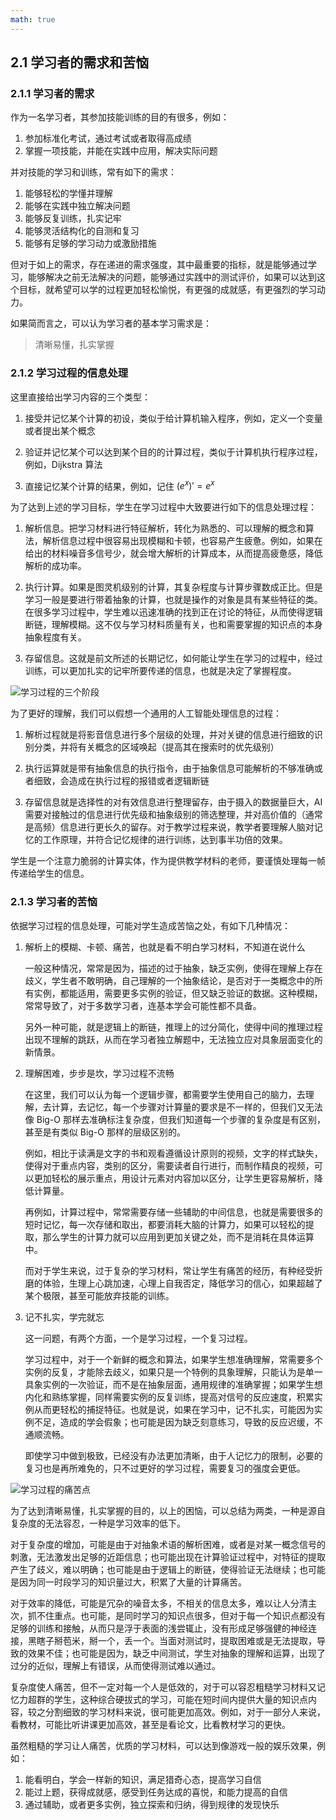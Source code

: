 ```yaml
---
math: true
---
```


## 2.1 学习者的需求和苦恼

### 2.1.1 学习者的需求

作为一名学习者，其参加技能训练的目的有很多，例如：

1. 参加标准化考试，通过考试或者取得高成绩
1. 掌握一项技能，并能在实践中应用，解决实际问题

并对技能的学习和训练，常有如下的需求：

1. 能够轻松的学懂并理解
1. 能够在实践中独立解决问题
1. 能够反复训练，扎实记牢
1. 能够灵活结构化的自测和复习
1. 能够有足够的学习动力或激励措施

但对于如上的需求，存在递进的需求强度，其中最重要的指标，就是能够通过学习，能够解决之前无法解决的问题，能够通过实践中的测试评价，如果可以达到这个目标，就希望可以学的过程更加轻松愉悦，有更强的成就感，有更强烈的学习动力。

如果简而言之，可以认为学习者的基本学习需求是：

> 清晰易懂，扎实掌握

### 2.1.2 学习过程的信息处理

这里直接给出学习内容的三个类型：

1. 接受并记忆某个计算的初设，类似于给计算机输入程序，例如，定义一个变量或者提出某个概念

1. 验证并记忆某个可以达到某个目的的计算过程，类似于计算机执行程序过程，例如，Dijkstra 算法

1. 直接记忆某个计算的结果，例如，记住 $(e^x)' = e^x$

为了达到上述的学习目标，学生在学习过程中大致要进行如下的信息处理过程：

1. 解析信息。把学习材料进行特征解析，转化为熟悉的、可以理解的概念和算法，解析信息过程中很容易出现模糊和卡顿，也容易产生疲惫。例如，如果在给出的材料噪音多信号少，就会增大解析的计算成本，从而提高疲惫感，降低解析的成功率。

1. 执行计算。如果是图灵机级别的计算，其复杂程度与计算步骤数成正比。但是学习一般是要进行带着抽象的计算，也就是操作的对象是具有某些特征的类。在很多学习过程中，学生难以迅速准确的找到正在讨论的特征，从而使得逻辑断链，理解模糊。这不仅与学习材料质量有关，也和需要掌握的知识点的本身抽象程度有关。

1. 存留信息。这就是前文所述的长期记忆，如何能让学生在学习的过程中，经过训练，可以更加扎实的记牢所要传递的信息，也就是决定了掌握程度。

![学习过程的三个阶段](../img/2-1.svg)

为了更好的理解，我们可以假想一个通用的人工智能处理信息的过程：

1. 解析过程就是将影音信息进行多个层级的处理，并对关键的信息进行细致的识别分类，并将有关概念的区域唤起（提高其在搜索时的优先级别）

1. 执行运算就是带有抽象信息的执行指令，由于抽象信息可能解析的不够准确或者细致，会造成在执行过程的报错或者逻辑断链

1. 存留信息就是选择性的对有效信息进行整理留存，由于摄入的数据量巨大，AI需要对接触过的信息进行优先级和抽象级别的筛选整理，并对高价值的（通常是高频）信息进行更长久的留存。对于教学过程来说，教学者要理解人脑对记忆的工作原理，并符合记忆规律的进行训练，达到事半功倍的效果。

学生是一个注意力脆弱的计算实体，作为提供教学材料的老师，要谨慎处理每一帧传递给学生的信息。

### 2.1.3 学习者的苦恼

依据学习过程的信息处理，可能对学生造成苦恼之处，有如下几种情况：

1. 解析上的模糊、卡顿、痛苦，也就是看不明白学习材料，不知道在说什么

    一般这种情况，常常是因为，描述的过于抽象，缺乏实例，使得在理解上存在歧义，学生者不敢明确，自己理解的一个抽象结论，是否对于一类概念中的所有实例，都能适用，需要更多实例的验证，但又缺乏验证的数据。这种模糊，常常导致了，对于多数学习者，连基本学会可能性都不具备。

    另外一种可能，就是逻辑上的断链，推理上的过分简化，使得中间的推理过程出现不理解的跳跃，从而在学习者独立解题中，无法独立应对具象层面变化的新情景。

1. 理解困难，步步是坎，学习过程不流畅

    在这里，我们可以认为每一个逻辑步骤，都需要学生使用自己的脑力，去理解，去计算，去记忆，每一个步骤对计算量的要求是不一样的，但我们又无法像 Big-O 那样去准确标注复杂度，但我们知道每一个步骤的复杂度是有区别，甚至是有类似 Big-O 那样的层级区别的。

    例如，相比于读满是文字的书和观看遵循设计原则的视频，文字的样式缺失，使得对于重点内容，类别的区分，需要读者自行进行，而制作精良的视频，可以更加轻松的展示重点，用设计元素对内容加以区分，让学生更容易解析，降低计算量。

    再例如，计算过程中，常常需要存储一些辅助的中间信息，也就是需要很多的短时记忆，每一次存储和取出，都要消耗大脑的计算力，如果可以轻松的提取，那么学生的计算力就可以应用到更加关键之处，而不是消耗在具体运算中。

    而对于学生来说，过于复杂的学习材料，常让学生有痛苦的经历，有种经受折磨的体验，生理上心跳加速，心理上自我否定，降低学习的信心，如果超越了某个极限，甚至可能放弃技能的训练。

1. 记不扎实，学完就忘

    这一问题，有两个方面，一个是学习过程，一个复习过程。

    学习过程中，对于一个新鲜的概念和算法，如果学生想准确理解，常需要多个实例的反复，才能除去歧义，如果只是一个特例的具象理解，只能认为是单一具象实例的一次验证，而不是在抽象层面，通用规律的准确掌握；如果学生想内化和熟练掌握，同样需要实例的反复训练，提高对信号的反应速度，积累实例从而更轻松的捕捉特征。也就是说，如果在学习中，记不扎实，可能因为实例不足，造成的学会假象；也可能是因为缺乏刻意练习，导致的反应迟缓，不通顺流畅。
    
    即使学习中做到极致，已经没有办法更加清晰，由于人记忆力的限制，必要的复习也是再所难免的，只不过更好的学习过程，需要复习的强度会更低。

![学习过程的痛苦点](../img/2-2.svg)

为了达到清晰易懂，扎实掌握的目的，以上的困恼，可以总结为两类，一种是源自复杂度的无法容忍，一种是学习效率的低下。

对于复杂度的增加，可能是由于对抽象术语的解析困难，或者是对某一概念信号的刺激，无法激发出足够的近距信息；也可能出现在计算验证过程中，对特征的提取产生了歧义，难以明确；也可能是由于逻辑上的断链，使得验证无法继续；也可能是因为同一时段学习的知识量过大，积累了大量的计算痛苦。

对于效率的降低，可能是冗杂的噪音太多，不相关的信息太多，难以让人分清主次，抓不住重点。也可能，是同时学习的知识点很多，但对于每一个知识点都没有足够的训练和接触，从而只是浮于表面的浅尝辄止，没有形成足够强健的神经连接，黑瞎子掰苞米，掰一个，丢一个。当面对测试时，提取困难或是无法提取，导致的效果不佳；也可能是因为，缺乏中间测试，学生对抽象的理解和运算，出现了过分的近似，理解上有错误，从而使得测试难以通过。

复杂度使人痛苦，但不一定对每一个人是低效的，对于可以容忍粗糙学习材料又记忆力超群的学生，这种综合硬拔式的学习，可能在短时间内提供大量的知识点内容，较之分割细致的学习材料来说，很可能更加高效。例如，对于一部分人来说，看教材，可能比听讲课更加高效，甚至是看论文，比看教材学习的更快。

虽然粗糙的学习让人痛苦，优质的学习材料，可以达到像游戏一般的娱乐效果，例如：

1. 能看明白，学会一样新的知识，满足猎奇心态，提高学习自信
1. 能过上题，获得成就感，感受到任务达成的喜悦，和能力提高的自信
1. 通过辅助，或者更多实例，独立探索和归纳，得到规律的发现快乐